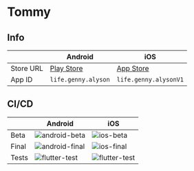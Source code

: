# Tommy

## Info

|           | Android                                                                       | iOS                                                                 |
| --------- | ----------------------------------------------------------------------------- | ------------------------------------------------------------------- |
| Store URL | [Play Store](https://play.google.com/store/apps/details?id=life.genny.alyson) | [App Store](https://apps.apple.com/us/app/internmatch/id1496087697) |
| App ID    | `life.genny.alyson`                                                           | `life.genny.alysonV1`                                               |

## CI/CD

|       | Android                                                                                    | iOS                                                                                      |
| ----- | ------------------------------------------------------------------------------------------ | ---------------------------------------------------------------------------------------- |
| Beta  | ![android-beta](https://github.com/genny-project/tommy/workflows/android-beta/badge.svg)   | ![ios-beta](https://github.com/genny-project/tommy/workflows/ios-beta/badge.svg)         |
| Final | ![android-final](https://github.com/genny-project/tommy/workflows/android-final/badge.svg) | ![ios-final](https://github.com/genny-project/tommy/workflows/ios-final/badge.svg)       |
| Tests | ![flutter-test](https://github.com/genny-project/tommy/workflows/flutter-test/badge.svg)   | ![flutter-test](https://github.com/genny-project/tommy/workflows/flutter-test/badge.svg) |
